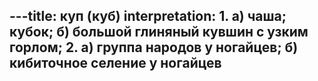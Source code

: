 ---title: куп (куб)
interpretation: 1. а) чаша; кубок; б) большой глиняный кувшин с узким горлом; 2. а) группа народов у ногайцев; б) кибиточное селение у ногайцев
---
